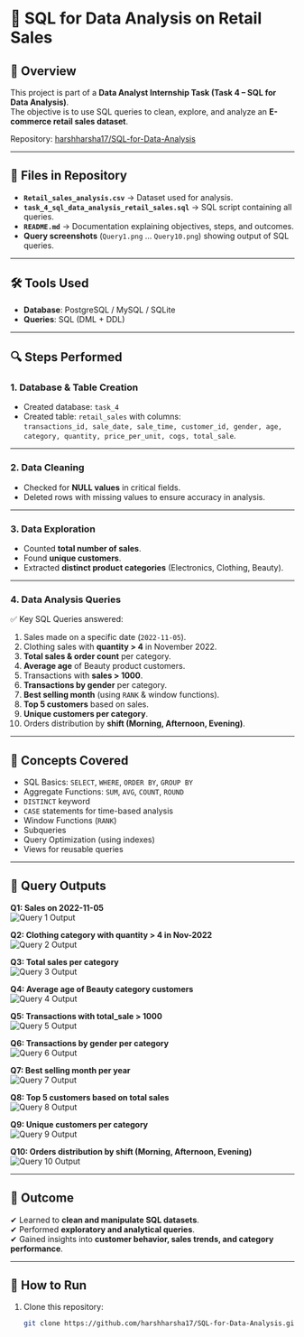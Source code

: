 # 🛒 SQL for Data Analysis on Retail Sales  

## 📌 Overview  
This project is part of a **Data Analyst Internship Task (Task 4 – SQL for Data Analysis)**.  
The objective is to use SQL queries to clean, explore, and analyze an **E-commerce retail sales dataset**.  

Repository: [harshharsha17/SQL-for-Data-Analysis](https://github.com/harshharsha17/SQL-for-Data-Analysis)  

---

## 📂 Files in Repository  
- **`Retail_sales_analysis.csv`** → Dataset used for analysis.  
- **`task_4_sql_data_analysis_retail_sales.sql`** → SQL script containing all queries.  
- **`README.md`** → Documentation explaining objectives, steps, and outcomes.  
- **Query screenshots** (`Query1.png` … `Query10.png`) showing output of SQL queries.  

---

## 🛠 Tools Used  
- **Database**: PostgreSQL / MySQL / SQLite  
- **Queries**: SQL (DML + DDL)  

---

## 🔍 Steps Performed  

### 1. Database & Table Creation  
- Created database: `task_4`  
- Created table: `retail_sales` with columns:  
  `transactions_id, sale_date, sale_time, customer_id, gender, age, category, quantity, price_per_unit, cogs, total_sale`.  

---

### 2. Data Cleaning  
- Checked for **NULL values** in critical fields.  
- Deleted rows with missing values to ensure accuracy in analysis.  

---

### 3. Data Exploration  
- Counted **total number of sales**.  
- Found **unique customers**.  
- Extracted **distinct product categories** (Electronics, Clothing, Beauty).  

---

### 4. Data Analysis Queries  

✅ Key SQL Queries answered:  
1. Sales made on a specific date (`2022-11-05`).  
2. Clothing sales with **quantity > 4** in November 2022.  
3. **Total sales & order count** per category.  
4. **Average age** of Beauty product customers.  
5. Transactions with **sales > 1000**.  
6. **Transactions by gender** per category.  
7. **Best selling month** (using `RANK` & window functions).  
8. **Top 5 customers** based on sales.  
9. **Unique customers per category**.  
10. Orders distribution by **shift (Morning, Afternoon, Evening)**.  

---

## 📖 Concepts Covered  
- SQL Basics: `SELECT`, `WHERE`, `ORDER BY`, `GROUP BY`  
- Aggregate Functions: `SUM`, `AVG`, `COUNT`, `ROUND`  
- `DISTINCT` keyword  
- `CASE` statements for time-based analysis  
- Window Functions (`RANK`)  
- Subqueries  
- Query Optimization (using indexes)  
- Views for reusable queries  

---

## 📸 Query Outputs

**Q1: Sales on 2022-11-05**  
![Query 1 Output](Query1.png)

**Q2: Clothing category with quantity > 4 in Nov-2022**  
![Query 2 Output](Query2.png)

**Q3: Total sales per category**  
![Query 3 Output](Query3.png)

**Q4: Average age of Beauty category customers**  
![Query 4 Output](Query4.png)

**Q5: Transactions with total_sale > 1000**  
![Query 5 Output](Query5.png)

**Q6: Transactions by gender per category**  
![Query 6 Output](Query6.png)

**Q7: Best selling month per year**  
![Query 7 Output](Query7.png)

**Q8: Top 5 customers based on total sales**  
![Query 8 Output](Query8.png)

**Q9: Unique customers per category**  
![Query 9 Output](Query9.png)

**Q10: Orders distribution by shift (Morning, Afternoon, Evening)**  
![Query 10 Output](Query10.png)

---

## 🎯 Outcome  
✔ Learned to **clean and manipulate SQL datasets**.  
✔ Performed **exploratory and analytical queries**.  
✔ Gained insights into **customer behavior, sales trends, and category performance**.  

---

## 🚀 How to Run  
1. Clone this repository:  
   ```bash
   git clone https://github.com/harshharsha17/SQL-for-Data-Analysis.git
